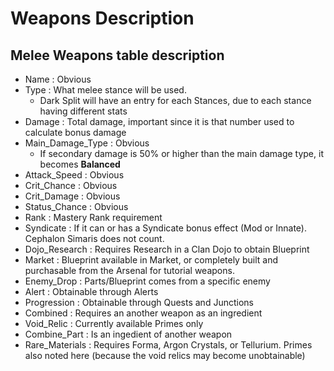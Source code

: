 # Weapons Description

## Melee Weapons table description
- Name : Obvious
- Type : What melee stance will be used.
  - Dark Split will have an entry for each Stances, due to each stance having different stats
- Damage : Total damage, important since it is that number used to calculate bonus damage
- Main_Damage_Type : Obvious
  - If secondary damage is 50% or higher than the main damage type, it becomes **Balanced**
- Attack_Speed : Obvious
- Crit_Chance : Obvious
- Crit_Damage : Obvious
- Status_Chance : Obvious
- Rank : Mastery Rank requirement
- Syndicate : If it can or has a Syndicate bonus effect (Mod or Innate). Cephalon Simaris does not count.
- Dojo_Research : Requires Research in a Clan Dojo to obtain Blueprint
- Market : Blueprint available in Market, or completely built and purchasable from the Arsenal for tutorial weapons.
- Enemy_Drop : Parts/Blueprint comes from a specific enemy
- Alert : Obtainable through Alerts
- Progression : Obtainable through Quests and Junctions
- Combined : Requires an another weapon as an ingredient
- Void_Relic : Currently available Primes only
- Combine_Part : Is an ingedient of another weapon
- Rare_Materials : Requires Forma, Argon Crystals, or Tellurium. Primes also noted here (because the void relics may become unobtainable)

